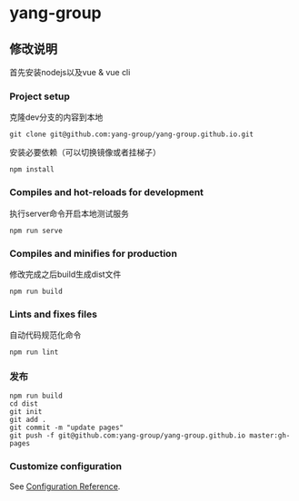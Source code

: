 # yang-group


## 修改说明
首先安装nodejs以及vue & vue cli 
### Project setup
克隆dev分支的内容到本地
```
git clone git@github.com:yang-group/yang-group.github.io.git
```
安装必要依赖（可以切换镜像或者挂梯子）
```
npm install
```

### Compiles and hot-reloads for development
执行server命令开启本地测试服务
```
npm run serve
```

### Compiles and minifies for production
修改完成之后build生成dist文件
```
npm run build
```

### Lints and fixes files
自动代码规范化命令
```
npm run lint
```

### 发布
```
npm run build
cd dist
git init
git add .
git commit -m "update pages"
git push -f git@github.com:yang-group/yang-group.github.io master:gh-pages   

```

### Customize configuration
See [Configuration Reference](https://cli.vuejs.org/config/).
